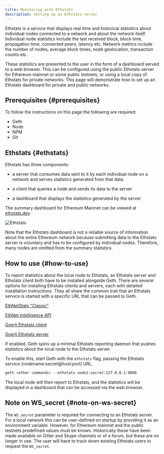 ```yaml
---
title: Monitoring with Ethstats
description: Setting up an Ethstats server
---
```


Ethstats is a service that displays real time and historical statistics about individual
nodes connected to a network and about the network itself. Individual node statistics include
the last received block, block time, propagation time, connected peers, latency etc. Network
metrics include the number of nodes, average block times, node geolocation,
transaction counts etc.

These statistics are presented to the user in the form of a dashboard served to a web browser.
This can be configured using the public Ethstats server for Ethereum mainnet or some
public testnets, or using a local copy of Ethstats for private networks. This page will
demonstrate how to set up an Ethstats dashboard for private and public networks.

## Prerequisites {#prerequisites}

To follow the instructions on this page the following are required:

- Geth
- Node
- NPM
- Git

## Ethstats {#ethstats}

Ethstats has three components:

- a server that consumes data sent to it by each individual node on a network and serves
  statistics generated from that data.

- a client that queries a node and sends its data to the server

- a dashboard that displays the statistics generated by the server

The summary dashboard for Ethereum Mainnet can be viewed at [ethstats.dev](https://ethstats.dev/).

![Ethstats](/images/docs/ethstats-mainnet.png)

Note that the Ethstats dashboard is not a reliable source of information about the entire Ethereum
network because submitting data to the Ethstats server is voluntary and has to be configured by
individual nodes. Therefore, many nodes are omitted from the summary statistics.

## How to use {#how-to-use}

To report statistics about the local node to Ethstats, an Ethstats server and Ethstats client both have
to be installed alongside Geth. There are several options for installing Ethstats clients and servers,
each with detailed installation instructions. They all share the common trait that an Ethstats service is
started with a specific URL that can be passed to Geth.

[EthNetStats "Classic"](https://github.com/ethereum/eth-netstats)

[EthNet Intelligence API](https://github.com/ethereum/eth-net-intelligence-api)

[Goerli Ethstats client](https://github.com/goerli/ethstats-client)

[Goerli Ethstats server](https://github.com/goerli/ethstats-server)

If enabled, Geth spins up a minimal Ethstats reporting daemon that pushes statistics about the
local node to the Ethstats server.

To enable this, start Geth with the `ethstats` flag, passing the Ethstats service (nodename:secret@host:port) URL.

```sh
geth <other commands> --ethstats node1:secret:127.0.0.1:9000
```

The local node will then report to Ethstats, and the statistics will be displayed in a dashboard that can be
accessed via the web browser.

## Note on WS_secret {#note-on-ws-secret}

The `WS_secret` parameter is required for connecting to an Ethstats server. For a local network this can be user-defined
on startup by providing it as an environment variable. However, for Ethereum mainnet and the public testnets predefined
values must be known. Historically these have been made available on Gitter and Skype channels or of a forum, but these are
no longer in use. The user will have to track down existing Ethstats users to request the `WS_secret`.
